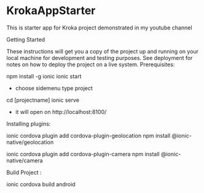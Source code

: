 # KrokaAppStarter
This is starter app for Kroka project demonstrated in my youtube channel 

Getting Started

These instructions will get you a copy of the project up and running on your local machine for development and testing purposes. See deployment for notes on how to deploy the project on a live system.
Prerequisites:

npm install -g ionic
ionic start 

* choose sidemenu type project

cd [projectname]
ionic serve 

* it will open on http://localhost:8100/


Installing plugins:

ionic cordova plugin add cordova-plugin-geolocation
npm install @ionic-native/geolocation

ionic cordova plugin add cordova-plugin-camera
npm install @ionic-native/camera

Build Project :

ionic cordova build android



